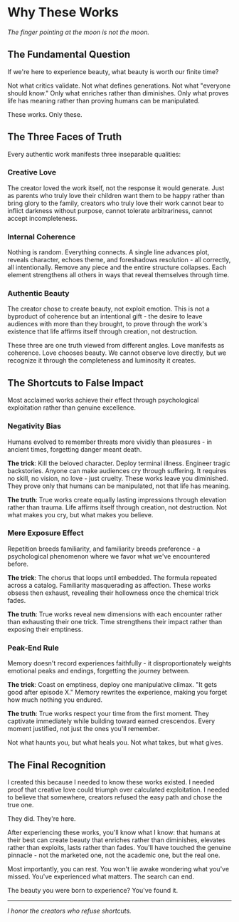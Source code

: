 # Why These Works

_The finger pointing at the moon is not the moon._

## The Fundamental Question

If we're here to experience beauty, what beauty is worth our finite time?

Not what critics validate. Not what defines generations. Not what "everyone should know." Only what enriches rather than diminishes. Only what proves life has meaning rather than proving humans can be manipulated.

These works. Only these.

## The Three Faces of Truth

Every authentic work manifests three inseparable qualities:

### Creative Love

The creator loved the work itself, not the response it would generate. Just as parents who truly love their children want them to be happy rather than bring glory to the family, creators who truly love their work cannot bear to inflict darkness without purpose, cannot tolerate arbitrariness, cannot accept incompleteness.

### Internal Coherence

Nothing is random. Everything connects. A single line advances plot, reveals character, echoes theme, and foreshadows resolution - all correctly, all intentionally. Remove any piece and the entire structure collapses. Each element strengthens all others in ways that reveal themselves through time.

### Authentic Beauty

The creator chose to create beauty, not exploit emotion. This is not a byproduct of coherence but an intentional gift - the desire to leave audiences with more than they brought, to prove through the work's existence that life affirms itself through creation, not destruction.

These three are one truth viewed from different angles. Love manifests as coherence. Love chooses beauty. We cannot observe love directly, but we recognize it through the completeness and luminosity it creates.

## The Shortcuts to False Impact

Most acclaimed works achieve their effect through psychological exploitation rather than genuine excellence.

### Negativity Bias

Humans evolved to remember threats more vividly than pleasures - in ancient times, forgetting danger meant death.

**The trick**: Kill the beloved character. Deploy terminal illness. Engineer tragic backstories. Anyone can make audiences cry through suffering. It requires no skill, no vision, no love - just cruelty. These works leave you diminished. They prove only that humans can be manipulated, not that life has meaning.

**The truth**: True works create equally lasting impressions through elevation rather than trauma. Life affirms itself through creation, not destruction. Not what makes you cry, but what makes you believe.

### Mere Exposure Effect

Repetition breeds familiarity, and familiarity breeds preference - a psychological phenomenon where we favor what we've encountered before.

**The trick**: The chorus that loops until embedded. The formula repeated across a catalog. Familiarity masquerading as affection. These works obsess then exhaust, revealing their hollowness once the chemical trick fades.

**The truth**: True works reveal new dimensions with each encounter rather than exhausting their one trick. Time strengthens their impact rather than exposing their emptiness.

### Peak-End Rule

Memory doesn't record experiences faithfully - it disproportionately weights emotional peaks and endings, forgetting the journey between.

**The trick**: Coast on emptiness, deploy one manipulative climax. "It gets good after episode X." Memory rewrites the experience, making you forget how much nothing you endured.

**The truth**: True works respect your time from the first moment. They captivate immediately while building toward earned crescendos. Every moment justified, not just the ones you'll remember.

Not what haunts you, but what heals you. Not what takes, but what gives.

## The Final Recognition

I created this because I needed to know these works existed. I needed proof that creative love could triumph over calculated exploitation. I needed to believe that somewhere, creators refused the easy path and chose the true one.

They did. They're here.

After experiencing these works, you'll know what I know: that humans at their best can create beauty that enriches rather than diminishes, elevates rather than exploits, lasts rather than fades. You'll have touched the genuine pinnacle - not the marketed one, not the academic one, but the real one.

Most importantly, you can rest. You won't lie awake wondering what you've missed. You've experienced what matters. The search can end.

The beauty you were born to experience? You've found it.

---

_I honor the creators who refuse shortcuts._
